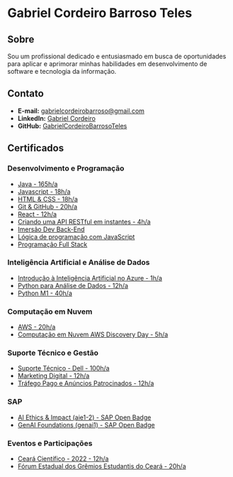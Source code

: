 # Gabriel Cordeiro Barroso Teles

## Sobre
Sou um profissional dedicado e entusiasmado em busca de oportunidades para aplicar e aprimorar minhas habilidades em desenvolvimento de software e tecnologia da informação.

## Contato
- **E-mail:** gabrielcordeirobarroso@gmail.com  
- **LinkedIn:** [Gabriel Cordeiro](https://www.linkedin.com/in/gabriel-cordeiro-barroso/)  
- **GitHub:** [GabrielCordeiroBarrosoTeles](https://github.com/GabrielCordeiroBarrosoTeles)

## Certificados
### Desenvolvimento e Programação
- [Java - 165h/a](https://github.com/GabrielCordeiroBarrosoTeles/Curriculo-Certificados/blob/main/Java.pdf)
- [Javascript - 18h/a](https://github.com/GabrielCordeiroBarrosoTeles/Curriculo-Certificados/blob/main/javascript.pdf)
- [HTML & CSS - 18h/a](https://github.com/GabrielCordeiroBarrosoTeles/Curriculo-Certificados/blob/main/Prog_web_HTML_CSS_CERTIFICADOS%20AGOSTO%202022-18.pdf)
- [Git & GitHub - 20h/a](https://github.com/GabrielCordeiroBarrosoTeles/Curriculo-Certificados/blob/main/Git-e-GitHub.pdf)
- [React - 12h/a](https://github.com/GabrielCordeiroBarrosoTeles/Curriculo-Certificados/blob/main/React.pdf)
- [Criando uma API RESTful em instantes - 4h/a](https://github.com/GabrielCordeiroBarrosoTeles/Curriculo-Certificados/blob/main/Criando_uma_API_RESTful_em_instantes.pdf)
- [Imersão Dev Back-End](https://github.com/GabrielCordeiroBarrosoTeles/Curriculo-Certificados/blob/main/Imersao_Dev_Back-End.pdf)
- [Lógica de programação com JavaScript](https://github.com/GabrielCordeiroBarrosoTeles/Curriculo-Certificados/blob/main/Logica_de_programação_com_JavaScript.pdf)
- [Programação Full Stack](https://github.com/GabrielCordeiroBarrosoTeles/Curriculo-Certificados/blob/main/Programação_Full_Stack.pdf)

### Inteligência Artificial e Análise de Dados
- [Introdução à Inteligência Artificial no Azure - 1h/a](https://github.com/GabrielCordeiroBarrosoTeles/Curriculo-Certificados/blob/main/IA.pdf)
- [Python para Análise de Dados - 12h/a](https://github.com/GabrielCordeiroBarrosoTeles/Curriculo-Certificados/blob/main/Python%20para%20an%C3%A1lise%20de%20dados%20CERTIFICADOS%20SETEMBRO%20(JD)-98.pdf)
- [Python M1 - 40h/a](https://github.com/GabrielCordeiroBarrosoTeles/Curriculo-Certificados/blob/main/Python%20Mundo-1.pdf)

### Computação em Nuvem
- [AWS - 20h/a](https://github.com/GabrielCordeiroBarrosoTeles/Curriculo-Certificados/blob/main/AWS.pdf)
- [Computação em Nuvem AWS Discovery Day - 5h/a](https://github.com/GabrielCordeiroBarrosoTeles/Curriculo-Certificados/blob/main/Computa%C3%A7%C3%A3o%20em%20Nuvem%20%20AWS%20Discovery%20Day.pdf)

### Suporte Técnico e Gestão
- [Suporte Técnico - Dell - 100h/a](https://github.com/GabrielCordeiroBarrosoTeles/Curriculo-Certificados/blob/main/SuporteTecnico-Dell.pdf)
- [Marketing Digital - 12h/a](https://github.com/GabrielCordeiroBarrosoTeles/Curriculo-Certificados/blob/main/Marketing%20Digital%20-%20JD%20Trilhas.pdf)
- [Tráfego Pago e Anúncios Patrocinados - 12h/a](https://github.com/GabrielCordeiroBarrosoTeles/Curriculo-Certificados/blob/main/Tr%C3%A1fego%20Pago%20e%20An%C3%BAncios%20Patrocinados_CERTIFICADOS%20-%20Outubro%2022-119.pdf)

### SAP
- [AI Ethics & Impact (aie1-2) - SAP Open Badge](https://github.com/GabrielCordeiroBarrosoTeles/Curriculo-Certificados/blob/main/aie1-2_open_badge.png)
- [GenAI Foundations (genai1) - SAP Open Badge](https://github.com/GabrielCordeiroBarrosoTeles/Curriculo-Certificados/blob/main/genai1_open_badge.png)
  
### Eventos e Participações
- [Ceará Científico - 2022 - 12h/a](https://github.com/GabrielCordeiroBarrosoTeles/Curriculo-Certificados/blob/main/cear%C3%A1cient%C3%ADfico-2022.pdf)
- [Fórum Estadual dos Grêmios Estudantis do Ceará - 20h/a](https://github.com/GabrielCordeiroBarrosoTeles/Curriculo-Certificados/blob/main/forum_estadual_dos_gremios_estudantis.pdf)




